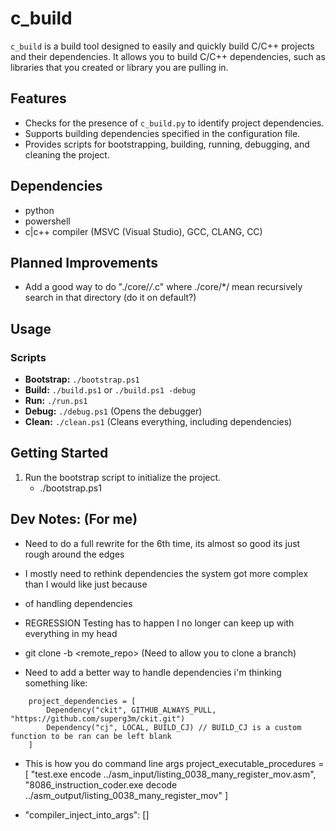 # c_build 

`c_build` is a build tool designed to easily and quickly build C/C++ projects and their dependencies. 
It allows you to build C/C++ dependencies, such as libraries that you created or library you are pulling in.

## Features
- Checks for the presence of `c_build.py` to identify project dependencies.
- Supports building dependencies specified in the configuration file.
- Provides scripts for bootstrapping, building, running, debugging, and cleaning the project.

## Dependencies
- python
- powershell
- c|c++ compiler (MSVC (Visual Studio), GCC, CLANG, CC)

## Planned Improvements
- Add a good way to do "./core/*/*.c" where ./core/*/ mean recursively search in that directory (do it on default?)

## Usage
### Scripts
- **Bootstrap:** `./bootstrap.ps1`
- **Build:** `./build.ps1` or `./build.ps1 -debug`
- **Run:** `./run.ps1`
- **Debug:** `./debug.ps1` (Opens the debugger)
- **Clean:** `./clean.ps1` (Cleans everything, including dependencies)

## Getting Started
1. Run the bootstrap script to initialize the project.
   - ./bootstrap.ps1

## Dev Notes: (For me)
- Need to do a full rewrite for the 6th time, its almost so good its just rough around the edges
- I mostly need to rethink dependencies the system got more complex than I would like just because 
- of handling dependencies
- REGRESSION Testing has to happen I no longer can keep up with everything in my head
- git clone -b <branch> <remote_repo> (Need to allow you to clone a branch)

- Need to add a better way to handle dependencies i'm thinking something like:
```
    project_dependencies = [
        Dependency("ckit", GITHUB_ALWAYS_PULL, "https://github.com/superg3m/ckit.git") 
        Dependency("cj", LOCAL, BUILD_CJ) // BUILD_CJ is a custom function to be ran can be left blank
    ]
```

- This is how you do command line args
project_executable_procedures = [
	"test.exe encode ../asm_input/listing_0038_many_register_mov.asm",
	"8086_instruction_coder.exe decode ../asm_output/listing_0038_many_register_mov"
]

- "compiler_inject_into_args": []

